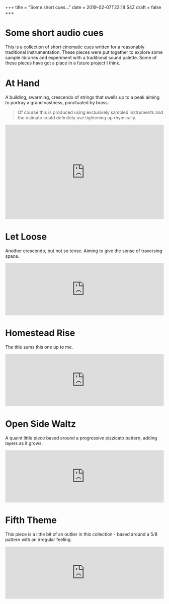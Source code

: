 +++
title = "Some short cues..."
date = 2019-02-07T22:18:54Z
draft = false
+++

# Some short audio cues

This is a collection of short cinematic cues written for a reasonably traditional instrumentation.
These pieces were put together to explore some sample libraries and experiment with a traditional sound palette. Some of these pieces have got a place in a future project I think. 


# At Hand

A building, swarming, crescendo of strings that swells up to a peak aiming to portray a grand vastness, punctuated by brass.

> Of course this is produced using exclusively sampled instruments and the ostinato could definitely use tightening up rhymically.

<iframe width="100%" height="300" scrolling="no" frameborder="no" allow="autoplay" src="https://w.soundcloud.com/player/?url=https%3A//api.soundcloud.com/tracks/268511939&color=%23ff5500&auto_play=false&hide_related=false&show_comments=true&show_user=true&show_reposts=false&show_teaser=true&visual=true"></iframe>

# Let Loose

Another crescendo, but not so tense. Aiming to give the sense of traversing space.

<iframe width="100%" height="166" scrolling="no" frameborder="no" allow="autoplay" src="https://w.soundcloud.com/player/?url=https%3A//api.soundcloud.com/tracks/268506015&color=%23ff5500&auto_play=false&hide_related=false&show_comments=true&show_user=true&show_reposts=false&show_teaser=true"></iframe>

# Homestead Rise

The title sums this one up to me. 

<iframe width="100%" height="166" scrolling="no" frameborder="no" allow="autoplay" src="https://w.soundcloud.com/player/?url=https%3A//api.soundcloud.com/tracks/268506001&color=%23ff5500&auto_play=false&hide_related=false&show_comments=true&show_user=true&show_reposts=false&show_teaser=true"></iframe>

# Open Side Waltz

A quaint little piece based around a progressive pizzicato pattern, adding layers as it grows. 

<iframe width="100%" height="166" scrolling="no" frameborder="no" allow="autoplay" src="https://w.soundcloud.com/player/?url=https%3A//api.soundcloud.com/tracks/268506009&color=%23ff5500&auto_play=false&hide_related=false&show_comments=true&show_user=true&show_reposts=false&show_teaser=true"></iframe>

# Fifth Theme

This piece is a little bit of an outlier in this collection - based around a 5/8 pattern with an irregular feeling.

<iframe width="100%" height="166" scrolling="no" frameborder="no" allow="autoplay" src="https://w.soundcloud.com/player/?url=https%3A//api.soundcloud.com/tracks/268511936&color=%23ff5500&auto_play=false&hide_related=false&show_comments=true&show_user=true&show_reposts=false&show_teaser=true"></iframe>